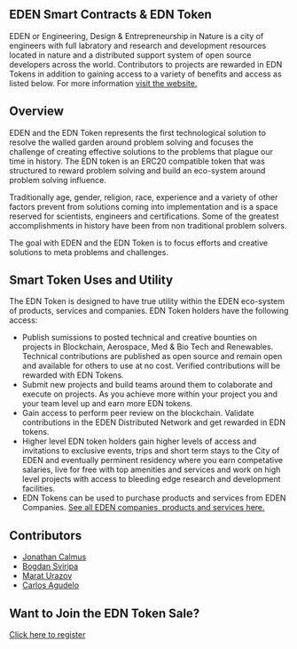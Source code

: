 ## EDEN Smart Contracts & EDN Token

EDEN or Engineering, Design & Entrepreneurship in Nature is a city of engineers with full labratory and research and development resources located in nature and a distributed support system of open source developers across the world. Contributors to projects are rewarded in EDN Tokens in addition to gaining access to a variety of benefits and access as listed below. For more information <a href="http://www.cityofeden.io/">visit the website.</a>

## Overview

EDEN and the EDN Token represents the first technological solution to resolve the walled garden around problem solving and focuses the challenge of creating effective solutions to the problems that plague our time in history. The EDN token is an ERC20 compatible token that was structured to reward problem solving and build an eco-system around problem solving influence. 

Traditionally age, gender, religion, race, experience and a variety of other factors prevent from solutions coming into implementation and is a space reserved for scientists, engineers and certifications. Some of the greatest accomplishments in history have been from non traditional problem solvers. 

The goal with EDEN and the EDN Token is to focus efforts and creative solutions to meta problems and challenges.

## Smart Token Uses and Utility

The EDN Token is designed to have true utility within the EDEN eco-system of products, services and companies. EDN Token holders have the following access:
<ul>
  <li>Publish sumissions to posted technical and creative bounties on projects in Blockchain, Aerospace, Med & Bio Tech and Renewables. Technical contributions are published as open source and remain open and available for others to use at no cost. Verified contributions will be rewarded with EDN Tokens.</li>
  <li>Submit new projects and build teams around them to colaborate and execute on projects. As you achieve more within your project you and your team level up and earn more EDN tokens.</li>
  <li>Gain access to perform peer review on the blockchain. Validate contributions in the EDEN Distributed Network and get rewarded in EDN tokens.</li>
  <li>Higher level EDN token holders gain higher levels of access and invitations to exclusive events, trips and short term stays to the City of EDEN and eventually perminent residency where you earn competative salaries, live for free with top amenities and services and work on high level projects with access to bleeding edge research and development facilities.</li>
  <li>EDN Tokens can be used to purchase products and services from EDEN Companies.  <a href="http://cityofeden.io">See all EDEN companies, products and services here.</a> </li>
</ul>

## Contributors
<ul>
  <li><a href="https://github.com/joncalmus">Jonathan Calmus</a></li>
  <li><a href="https://github.com/bogdan-sviripa">Bogdan Sviripa</a></li>
  <li><a href="https://github.com/urazovm">Marat Urazov</a></li>
  <li><a href="https://github.com/carlosagudelo/">Carlos Agudelo</a></li>
</ul>

## Want to Join the EDN Token Sale?
<a href="http://cityofeden.io">Click here to register</a>
